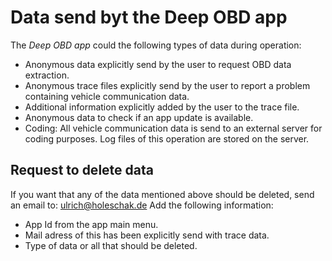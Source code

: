 # Data send byt the Deep OBD app
The _Deep OBD app_ could the following types of data during operation:
* Anonymous data explicitly send by the user to request OBD data extraction.
* Anonymous trace files explicitly send by the user to report a problem containing vehicle communication data.
* Additional information explicitly added by the user to the trace file.
* Anonymous data to check if an app update is available.
* Coding: All vehicle communication data is send to an external server for coding purposes. Log files of this operation are stored on the server.

## Request to delete data
If you want that any of the data mentioned above should be deleted, send an email to:
[ulrich@holeschak.de](mailto:ulrich@holeschak.de)
Add the following information:
* App Id from the app main menu.
* Mail adress of this has been explicitly send with trace data.
* Type of data or all that should be deleted.
